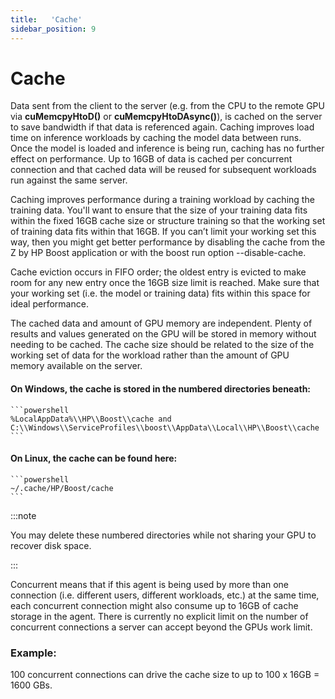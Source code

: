 ```yaml
---
title:   'Cache'
sidebar_position: 9
---
```

# Cache

Data sent from the client to the server (e.g. from the CPU to the remote GPU via **cuMemcpyHtoD()** or **cuMemcpyHtoDAsync()**), is cached on the server to save bandwidth if that data is referenced again. Caching improves load time on inference workloads by caching the model data between runs. Once the model is loaded and inference is being run, caching has no further effect on performance. Up to 16GB of data is cached per concurrent connection and that cached data will be reused for subsequent workloads run against the same server.  

Caching improves performance during a training workload by caching the training data. You'll want to ensure that the size of your training data fits within the fixed 16GB cache size or structure training so that the working set of training data fits within that 16GB. If you can’t limit your working set this way, then you might get better performance by disabling the cache from the Z by HP Boost application or with the boost run option --disable-cache. 

Cache eviction occurs in FIFO order; the oldest entry is evicted to make room for any new entry once the 16GB size limit is reached. Make sure that your working set (i.e. the model or training data) fits within this space for ideal performance. 

The cached data and amount of GPU memory are independent. Plenty of results and values generated on the GPU will be stored in memory without needing to be cached.  The cache size should be related to the size of the working set of data for the workload rather than the amount of GPU memory available on the server. 

#### On Windows, the cache is stored in the numbered directories beneath:
    ```powershell
    %LocalAppData%\\HP\\Boost\\cache and  C:\\Windows\\ServiceProfiles\\boost\\AppData\\Local\\HP\\Boost\\cache
    ```

#### On Linux, the cache can be found here:
    ```powershell
    ~/.cache/HP/Boost/cache
    ```

:::note

You may delete these numbered directories while not sharing your GPU to recover disk space. 

:::

Concurrent means that if this agent is being used by more than one connection (i.e. different users, different workloads, etc.) at the same time, each concurrent connection might also consume up to 16GB of cache storage in the agent.  There is currently no explicit limit on the number of concurrent connections a server can accept beyond the GPUs work limit.  

### Example:

100 concurrent connections can drive the cache size to up to 100 x 16GB = 1600 GBs. 

 